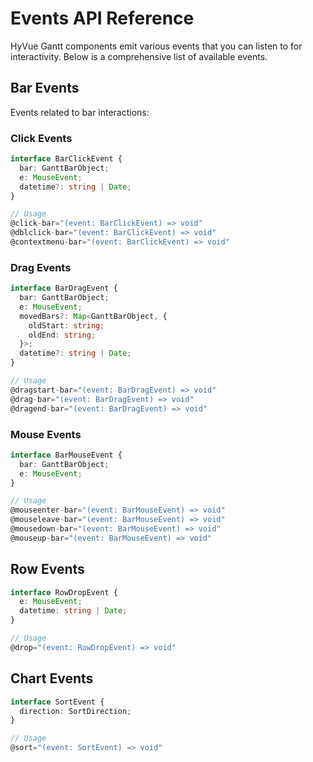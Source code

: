 # Events API Reference

HyVue Gantt components emit various events that you can listen to for interactivity. Below is a comprehensive list of available events.

## Bar Events

Events related to bar interactions:

### Click Events
```typescript
interface BarClickEvent {
  bar: GanttBarObject;
  e: MouseEvent;
  datetime?: string | Date;
}

// Usage
@click-bar="(event: BarClickEvent) => void"
@dblclick-bar="(event: BarClickEvent) => void"
@contextmenu-bar="(event: BarClickEvent) => void"
```

### Drag Events
```typescript
interface BarDragEvent {
  bar: GanttBarObject;
  e: MouseEvent;
  movedBars?: Map<GanttBarObject, {
    oldStart: string;
    oldEnd: string;
  }>;
  datetime?: string | Date;
}

// Usage
@dragstart-bar="(event: BarDragEvent) => void"
@drag-bar="(event: BarDragEvent) => void"
@dragend-bar="(event: BarDragEvent) => void"
```

### Mouse Events
```typescript
interface BarMouseEvent {
  bar: GanttBarObject;
  e: MouseEvent;
}

// Usage
@mouseenter-bar="(event: BarMouseEvent) => void"
@mouseleave-bar="(event: BarMouseEvent) => void"
@mousedown-bar="(event: BarMouseEvent) => void"
@mouseup-bar="(event: BarMouseEvent) => void"
```

## Row Events

```typescript
interface RowDropEvent {
  e: MouseEvent;
  datetime: string | Date;
}

// Usage
@drop="(event: RowDropEvent) => void"
```

## Chart Events

```typescript
interface SortEvent {
  direction: SortDirection;
}

// Usage
@sort="(event: SortEvent) => void"
```